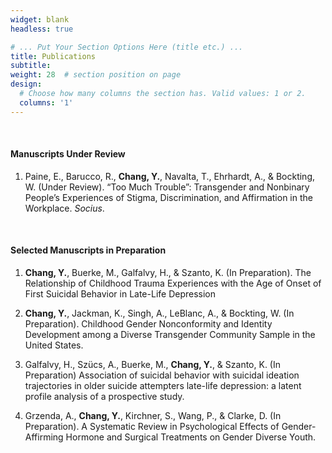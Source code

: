 ```yaml
---
widget: blank
headless: true

# ... Put Your Section Options Here (title etc.) ...
title: Publications
subtitle:
weight: 28  # section position on page
design:
  # Choose how many columns the section has. Valid values: 1 or 2.
  columns: '1'
---
```

<br/>

<h4>Manuscripts Under Review</h4>

1.	Paine, E., Barucco, R., **Chang, Y.**, Navalta, T., Ehrhardt, A., & Bockting, W. (Under Review). “Too Much Trouble”: Transgender and Nonbinary People’s Experiences of Stigma, Discrimination, and Affirmation in the Workplace. *Socius*.
<br/>
<h4>Selected Manuscripts in Preparation</h4>

1.	**Chang, Y.**, Buerke, M., Galfalvy, H., & Szanto, K. (In Preparation). The Relationship of Childhood Trauma Experiences with the Age of Onset of First Suicidal Behavior in Late-Life Depression

2.	**Chang, Y.**, Jackman, K., Singh, A., LeBlanc, A., & Bockting, W. (In Preparation). Childhood Gender Nonconformity and Identity Development among a Diverse Transgender Community Sample in the United States. 

3.	Galfalvy, H., Szücs, A., Buerke, M., **Chang, Y.**, & Szanto, K. (In Preparation) Association of suicidal behavior with suicidal ideation trajectories in older suicide attempters late-life depression: a latent profile analysis of a prospective study.

4.	Grzenda, A., **Chang, Y.**, Kirchner, S., Wang, P., & Clarke, D. (In Preparation). A Systematic Review in Psychological Effects of Gender-Affirming Hormone and Surgical Treatments on Gender Diverse Youth.
